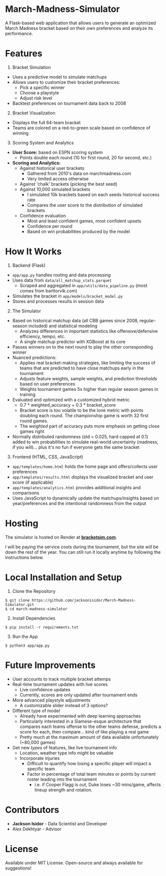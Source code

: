 # March-Madness-Simulator

A Flask-based web application that allows users to generate an optimized March Madness bracket based on their own preferences and analyze its performance. 

# Features

1. Bracket Simulation
- Uses a predictive model to simulate matchups
- Allows users to customize their bracket preferences:
    - Pick a specific winner
    - Choose a playstyle
    - Adjust risk level
- Backtest preferences on tournament data back to 2008

2. Bracket Visualization
- Displays the full 64-team bracket
- Teams are colored on a red-to-green scale based on confidence of winning

3. Scoring System and Analytics
- **User Score:** based on ESPN scoring system
    - Points double each round (10 for first round, 20 for second, etc.)
- **Scoring and Analytics:**
    - Against historical user brackets
        - Gathered from 2010's data on marchmadness.com
        - Very limited access otherwise
    - Against 'chalk' brackets (picking the best seed)
    - Against 10,000 simulated brackets
        - I simulated 10k brackets based on each seeds historical success rate
        - Compares the user score to the distribution of simulated brackets
    - Confidence evaluation
        - Most and least confident games, most confident upsets
        - Confidence per round
        - Based on win probabilities produced by the model

# How It Works

1. Backend (Flask)
- `app/app.py` handles routing and data processing
- Uses data from `data/all_matchup_stats.parquet`
    - Scraped and aggregated in `app/utils/data_pipeline.py` (most comes from barttorvik.com)
- Simulates the bracket in `app/models/bracket_model.py`
- Stores and processes results in session data

2. The Simulator
- Based on historical matchup data (all CBB games since 2008, regular-season included) and statistical modeling
    - Analyzes differences in important statistics like offensive/defensive efficiency, tempo, etc.
    - A single matchup predictor with XGBoost at its core
- Passes winners on to the next round to play the other corresponding winner
- Nuanced predictions:
    - Applies real bracket-making strategies, like limiting the success of teams that are predicted to have close matchups early in the tournament 
    - Adjusts feature weights, sample weights, and prediction thresholds based on user preferences
    - Weights tournament games 5x higher than regular season games in training
- Evaluated and optimized with a customized hybrid metric
    - 0.7 * weighted_accuracy + 0.3 * bracket_score
    - Bracket score is too volatile to be the lone metric with points doubling each round. The championship game is worth 32 first round games.
    - The *weighted* part of accuracy puts more emphasis on getting close games right
- Normally distributed randomness (std = 0.025, hard capped at 0.1) added to win probabilities to simulate real-world uncertainty (madness, if you will)... plus it's no fun if everyone gets the same bracket

3. Frontend (HTML, CSS, JavaScript)
- `app/templates/home.html` holds the home page and offers/collects user preferences
- `app/templates/results.html` displays the visualized bracket and user score (if applicable)
- `app/templates/analytics.html` provides additional insights and comparisons
- Uses JavaScript to dynamically update the matchups/insights based on year/preferences and the intentional randomness from the output

# Hosting

The simulator is hosted on Render at **[bracketsim.com](http://bracketsim.com)**.

I will be paying the service costs during the tournament, but the site will be down the rest of the year. You can still run it locally anytime by following the instructions below.

# Local Installation and Setup

1. Clone the Repository

```
$ git clone https://github.com/jacksonisidor/March-Madness-Simulator.git
$ cd march-madness-simulator
```

2. Install Dependencies

```
$ pip install -r requirements.txt
```

3. Run the App

```
$ python3 app/app.py
```

# Future Improvements

- User accounts to track multiple bracket attemps
- Real-time tournament updates with live scores
    - Live confidence updates
    - Currently, scores are only updated after tournament ends
- More advanced playstyle adjustments
    - A customizable slider instead of 3 options?
- Different type of model
    - Already have experimented with deep learning approaches
    - Particularly interested in a Siamese-esque architecture that compares each teams offense to the other teams defense, predicts a score for each, then compare... kind of like playing a real game
    - Pretty much at the maximum amount of data available unfortunately (~80,000 games)
- Get new *types* of features, like live tournament info
    - Location, weather type info might be valuable
    - Incorporate injuries
        - Difficult to quantify how losing a specific player will impact a specific team
        - Factor in percentage of total team minutes or points by current roster leading into the tournament
            - i.e. if Cooper Flagg is out, Duke loses ~30 mins/game, affects lineup strength and rotation.

# Contributors

- **Jackson Isidor** - Data Scientist and Developer
- Alex Dekhtyar - Advisor

# License 

Available under MIT License. Open-source and always available for suggestions!